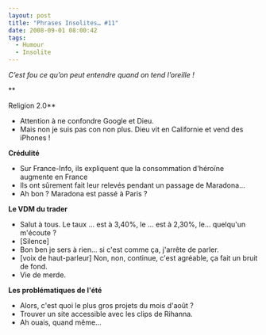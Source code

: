 ```yaml
---
layout: post
title: "Phrases Insolites… #11"
date: 2008-09-01 08:00:42
tags:
  - Humour
  - Insolite
---
```


_C’est fou ce qu’on peut entendre quand on tend l’oreille&nbsp;!_

**<!-- more -->

Religion 2.0**
- Attention à ne confondre Google et Dieu.
- Mais non je suis pas con non plus. Dieu vit en Californie et vend des iPhones&nbsp;!

**Crédulité**
- Sur France-Info, ils expliquent que la consommation d'héroïne augmente en France
- Ils ont sûrement fait leur relevés pendant un passage de Maradona…
- Ah bon&nbsp;? Maradona est passé à Paris&nbsp;?

**Le VDM du trader**
- Salut à tous. Le taux … est à 3,40%, le … est à 2,30%, le… quelqu'un m'écoute&nbsp;?
- [Silence]
- Bon ben je sers à rien… si c'est comme ça, j'arrête de parler.
- [voix de haut-parleur] Non, non, continue, c'est agréable, ça fait un bruit de fond.
- Vie de merde.

**Les problématiques de l'été**
- Alors, c'est quoi le plus gros projets du mois d'août&nbsp;?
- Trouver un site accessible avec les clips de Rihanna.
- Ah ouais, quand même…